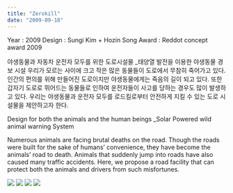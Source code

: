 ```yaml
---
title: "Zerokill"
date: "2009-09-18"
---
```


Year : 2009 
Design : Sungi Kim + Hozin Song 
Award : Reddot concept award 2009

야생동물과 자동차 운전자 모두를 위한 도로시설물 
\_태양열 발전을 이용한 야생동물 경보 시설 
우리가 모르는 사이에 크고 작은 많은 동물들이 도로에서 무참히 죽어가고 있다. 인간의 편의를 위해 만들어진 도로이지만 야생동물에게는 죽음의 길이 되고 있다. 또한 갑자기 도로로 뛰어드는 동물들로 인하여 운전자들이 사고를 당하는 경우도 많이 발생하고 있다. 우리는 야생동물과 운전자 모두를 로드킬로부터 안전하게 지킬 수 있는 도로 시설물을 제안하고자 한다.

Design for both the animals and the human beings 
\_Solar Powered wild animal warning System

Numerous animals are facing brutal deaths on the road. Though the roads were built for the sake of humans’ convenience, they have become the animals’ road to death. Animals that suddenly jump into roads have also caused many traffic accidents. Here, we propose a road facility that can protect both the animals and drivers from such misfortunes.

![](../photo/Zerokill-1.jpg)
![](../photo/Zerokill-2.jpg)
![](../photo/Zerokill-3.jpg)
![](../photo/Zerokill-4.jpg)